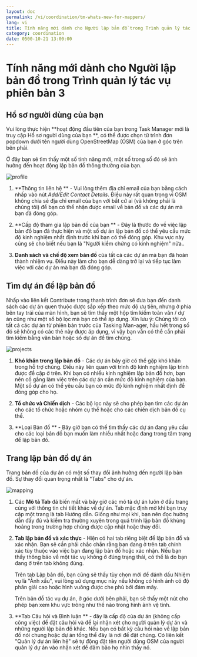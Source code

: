 ```yaml
---
layout: doc
permalink: /vi/coordination/tm-whats-new-for-mappers/
lang: vi
title: Tính năng mới dành cho Người lập bản đồ trong Trình quản lý tác vụ phiên bản 3
category: coordination
date: 0500-10-21 13:00:00
---
```


# Tính năng mới dành cho Người lập bản đồ trong Trình quản lý tác vụ phiên bản 3


## Hồ sơ người dùng của bạn

Vui lòng thực hiện **hoạt động đầu tiên của bạn trong Task Manager mới là truy cập Hồ sơ người dùng của bạn **, có thể được chọn từ trình đơn popdown dưới tên người dùng OpenStreetMap (OSM) của bạn ở góc trên bên phải.

Ở đây bạn sẽ tìm thấy một số tính năng mới, một số trong số đó sẽ ảnh hưởng đến hoạt động lập bản đồ thông thường của bạn.

![profile][]

1. **Thông tin liên hệ ** - Vui lòng thêm địa chỉ email của bạn bằng cách nhấp vào nút *Add/Edit Contact Details*. Điều này rất quan trọng vì OSM không chia sẻ địa chỉ email của bạn với bất cứ ai (và không phải là chúng tôi) để bạn có thể nhận được email về bản đồ và các dự án mà bạn đã đóng góp.

2. **Cấp độ tham gia lập bản đồ của bạn ** - Đây là thước đo về việc lập bản đồ bạn đã thực hiện và một số dự án lập bản đồ có thể yêu cầu mức độ kinh nghiệm nhất định trước khi bạn có thể đóng góp. Khu vực này cũng sẽ cho biết nếu bạn là "Người kiểm chứng có kinh nghiệm" nữa..

3. **Danh sách và chế độ xem bản đồ** của tất cả các dự án mà bạn đã hoàn thành nhiệm vụ. Điều này làm cho bạn dễ dàng trở lại và tiếp tục làm việc với các dự án mà bạn đã đóng góp.


## Tìm dự án để lập bản đồ

Nhấp vào liên kết Contribute trong thanh trình đơn sẽ đưa bạn đến danh sách các dự án quen thuộc được sắp xếp theo mức độ ưu tiên, nhưng ở phía bên tay trái của màn hình, bạn sẽ tìm thấy một hộp tìm kiếm toàn văn / dự án cũng như một số bộ lọc mà bạn có thể áp dụng. Xin lưu ý: Chúng tôi có tất cả các dự án từ phiên bản trước của Tasking Man-ager, hầu hết trong số đó sẽ không có các thẻ này được áp dụng, vì vậy bạn vẫn có thể cần phải tìm kiếm bằng văn bản hoặc số dự án để tìm chúng.

![projects][]

1. **Khó khăn trong lập bản đồ** - Các dự án bây giờ có thể gặp khó khăn trong hỗ trợ chúng. Điều này liên quan với trình độ kinh nghiệm lập trình được đề cập ở trên. Khi bạn có nhiều kinh nghiệm lập bản đồ hơn, bạn nên cố gắng làm việc trên các dự án cần mức độ kinh nghiệm của bạn. Một số dự án có thể yêu cầu bạn có mức độ kinh nghiệm nhất định để đóng góp cho họ.

2. **Tổ chức và Chiến dịch** - Các bộ lọc này sẽ cho phép bạn tìm các dự án cho các tổ chức hoặc nhóm cụ thể hoặc cho các chiến dịch bản đồ cụ thể.

3. **Loại Bản đồ ** - Bây giờ bạn có thể tìm thấy các dự án đang yêu cầu cho các loại bản đồ bạn muốn làm nhiều nhất hoặc đang trong tâm trạng để lập bản đồ.


## Trang lập bản đồ dự án

Trang bản đồ của dự án có một số thay đổi ảnh hưởng đến người lập bản đồ. Sự thay đổi quan trọng nhất là "Tabs" cho dự án.

![mapping][]

1. Các **Mô tả Tab** đã biến mất và bây giờ các mô tả dự án luôn ở đầu trang cùng với thông tin chi tiết khác về dự án. Tab mặc định mở khi bạn truy cập một trang là tab Hướng dẫn. Giống như mọi khi, bạn nên đọc hướng dẫn đầy đủ và kiểm tra thường xuyên trong quá trình lập bản đồ khủng hoảng trong trường hợp chúng được cập nhật hoặc thay đổi.

2. **Tab lập bản đồ và xác thực** - Hiện có hai tab riêng biệt để lập bản đồ và xác nhận. Bạn sẽ cần phải chắc chắn rằng bạn đang ở trên tab chính xác tùy thuộc vào việc bạn đang lập bản đồ hoặc xác nhận. Nếu bạn thấy thông báo về một tác vụ không ở đúng trạng thái, có thể là do bạn đang ở trên tab không đúng.

    Trên tab Lập bản đồ, bạn cũng sẽ thấy tùy chọn mới để đánh dấu Nhiệm vụ là "Ảnh xấu", vui lòng sử dụng mục này nếu không có hình ảnh có độ phân giải cao hoặc hình vuông được che phủ bởi đám mây.

    Trên bản đồ tác vụ dự án, ở góc dưới bên phải, bạn sẽ thấy một nút cho phép bạn xem khu vực trông như thế nào trong hình ảnh vệ tinh.

3. **Tab Câu hỏi và Bình luận ** - đây là cấp độ của dự án (không cấp công việc) để đặt câu hỏi và để lại nhận xét cho người quản lý dự án và những người lập bản đồ khác. Nếu bạn có bất kỳ câu hỏi nào về lập bản đồ nói chung hoặc dự án tổng thể đây là nơi để đặt chúng. Có liên kết "Quản lý dự án liên hệ" sẽ tự động đặt tên người dùng OSM của người quản lý dự án vào nhận xét để đảm bảo họ nhìn thấy nó.

[profile]:  /images/coordination/tm3_wnm_profile.png
[projects]: /images/coordination/tm3_wnm_projects.png
[mapping]:  /images/coordination/tm3_wnm_mapping.png